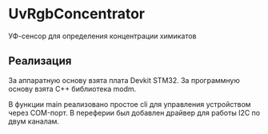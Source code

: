 # UvRgbConcentrator
УФ-сенсор для определения концентрации химикатов

## Реализация

За аппаратную основу взята плата Devkit STM32.
За программную основу взята С++ библиотека modm.

В функции main реализовано простое cli для управления устройством
через COM-порт.
В переферии был добавлен драйвер для работы I2C по двум каналам.
